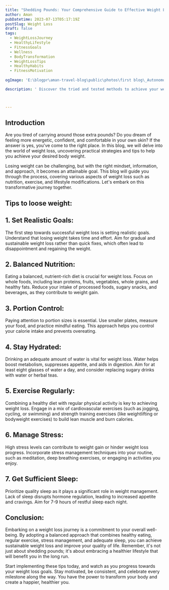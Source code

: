 ```yaml
---
title: "Shedding Pounds: Your Comprehensive Guide to Effective Weight Loss"
author: Aman
pubDatetime: 2023-07-13T05:17:19Z
postSlug: Weight Loss
draft: false
tags:
  - WeightLossJourney
  - HealthyLifestyle
  - FitnessGoals
  - Wellness
  - BodyTransformation
  - WeightLossTips
  - HealthyHabits
  - FitnessMotivation
  
ogImage: 'E:\blogpr\aman-travel-blog\public\photos\first blog\_Autonomous Wea 0.png'

description: ' Discover the tried and tested methods to achieve your weight loss goals. This blog provides valuable insights, tips, and strategies to help you embark on a successful weight loss journey and embrace a healthier lifestyle.'



---
```

## Introduction


Are you tired of carrying around those extra pounds? Do you dream of feeling more energetic, confident, and comfortable in your own skin? If the answer is yes, you've come to the right place. In this blog, we will delve into the world of weight loss, uncovering practical strategies and tips to help you achieve your desired body weight.

Losing weight can be challenging, but with the right mindset, information, and approach, it becomes an attainable goal. This blog will guide you through the process, covering various aspects of weight loss such as nutrition, exercise, and lifestyle modifications. Let's embark on this transformative journey together.


## Tips to loose weight:

## 1. Set Realistic Goals:
 The first step towards successful weight loss is setting realistic goals. Understand that losing weight takes time and effort. Aim for gradual and sustainable weight loss rather than quick fixes, which often lead to disappointment and regaining the weight.

## 2. Balanced Nutrition: 
Eating a balanced, nutrient-rich diet is crucial for weight loss. Focus on whole foods, including lean proteins, fruits, vegetables, whole grains, and healthy fats. Reduce your intake of processed foods, sugary snacks, and beverages, as they contribute to weight gain.

## 3. Portion Control:
 Paying attention to portion sizes is essential. Use smaller plates, measure your food, and practice mindful eating. This approach helps you control your calorie intake and prevents overeating.

## 4. Stay Hydrated:
 Drinking an adequate amount of water is vital for weight loss. Water helps boost metabolism, suppresses appetite, and aids in digestion. Aim for at least eight glasses of water a day, and consider replacing sugary drinks with water or herbal teas.

## 5. Exercise Regularly:
 Combining a healthy diet with regular physical activity is key to achieving weight loss. Engage in a mix of cardiovascular exercises (such as jogging, cycling, or swimming) and strength training exercises (like weightlifting or bodyweight exercises) to build lean muscle and burn calories.

## 6. Manage Stress: 
High stress levels can contribute to weight gain or hinder weight loss progress. Incorporate stress management techniques into your routine, such as meditation, deep breathing exercises, or engaging in activities you enjoy.

## 7. Get Sufficient Sleep:
 Prioritize quality sleep as it plays a significant role in weight management. Lack of sleep disrupts hormone regulation, leading to increased appetite and cravings. Aim for 7-9 hours of restful sleep each night.

## Conclusion:
Embarking on a weight loss journey is a commitment to your overall well-being. By adopting a balanced approach that combines healthy eating, regular exercise, stress management, and adequate sleep, you can achieve sustainable weight loss and improve your quality of life. Remember, it's not just about shedding pounds; it's about embracing a healthier lifestyle that will benefit you in the long run.

Start implementing these tips today, and watch as you progress towards your weight loss goals. Stay motivated, be consistent, and celebrate every milestone along the way. You have the power to transform your body and create a happier, healthier you.